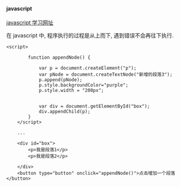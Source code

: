 #### javascript


[javascript 学习网址](http://www.w3school.com.cn/js/js_objects.asp)



在 javascript 中, 程序执行的过程是从上而下, 遇到错误不会再往下执行.


```
<script>

        function appendNode() {

            var p = document.createElement("p");
            var pNode = document.createTextNode("新增的段落3");
            p.append(pNode);
            p.style.backgroundColor="purple";
            p.style.width = "200px";


            var div = document.getElementById("box");
            div.appendChild(p);
        }
    </script>
    
    ...
    
    <div id="box">
        <p>我是段落1</p>
        <p>我是段落2</p>

    </div>
    <button type="button" onclick="appendNode()">点击增加一个段落 </button>
```